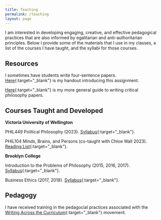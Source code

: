 ```yaml
---
title: Teaching
permalink: /teaching
layout: page
---
```


I am interested in developing engaging, creative, and effective pedagogical practices that are also informed by egalitarian and anti-authoritarian principles. Below I provide some of the materials that I use in my classes, a list of the courses I have taught, and the syllabi for those courses.

## Resources

I sometimes have students write four-sentence papers. [Here](/files/FourSentence.pdf){:target="_blank"} is my handout introducing this assignment.

 [Here](/files/PaperWriting.pdf){:target="_blank"} is my more general guide to writing critical philosophy papers.

## Courses Taught and Developed

**Victoria University of Wellington**

PHIL449 Political Philosophy (2023).
[Syllabus](/files/449Syllabus.pdf){:target="_blank"}.

PHIL104 Minds, Brains, and Persons (co-taught with Chloe Wall 2023).
[Reading List](/files/104Readings.pdf){:target="_blank"}.

**Brooklyn College**

Introduction to the Problems of Philosophy (2015, 2016, 2017).
[Syllabus](/files/Intro%20Syllabus.pdf){:target="_blank"}.

Business Ethics (2017, 2018).
[Syllabus](/files/Business%20Ethics%20Syllabus.pdf){:target="_blank"}.

## Pedagogy

I have received training in the pedagocial practices associated with the [Writing Across the Curriculum](https://www.jstor.org/stable/377412?seq=1#page_scan_tab_contents){:target="_blank"} movement.
